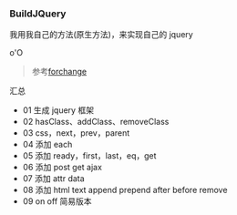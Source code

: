 ### BuildJQuery

我用我自己的方法(原生方法)，来实现自己的 jquery

o'O

>参考[forchange](https://github.com/MeCKodo/forchange)

汇总

* 01 生成 jquery 框架
* 02 hasClass、addClass、removeClass 
* 03 css，next，prev，parent
* 04 添加 each 
* 05 添加 ready，first，last，eq，get 
* 06 添加 post get ajax 
* 07 添加 attr data
* 08 添加 html text append prepend after before remove
* 09 on off 简易版本